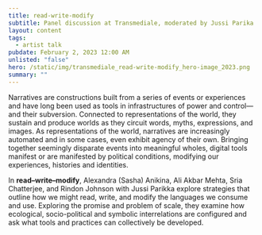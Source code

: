 ```yaml
---
title: read-write-modify
subtitle: Panel discussion at Transmediale, moderated by Jussi Parika
layout: content
tags:
  - artist talk
pubdate: February 2, 2023 12:00 AM
unlisted: "false"
hero: /static/img/transmediale_read-write-modify_hero-image_2023.png
summary: ""
---
```

Narratives are constructions built from a series of events or experiences and have long been used as tools in infrastructures of power and control—and their subversion. Connected to representations of the world, they sustain and produce worlds as they circuit words, myths, expressions, and images. As representations of the world, narratives are increasingly automated and in some cases, even exhibit agency of their own. Bringing together seemingly disparate events into meaningful wholes, digital tools manifest or are manifested by political conditions, modifying our experiences, histories and identities.

In **read–write–modify**, Alexandra (Sasha) Anikina, Ali Akbar Mehta, Sria Chatterjee, and Rindon Johnson with Jussi Parikka explore strategies that outline how we might read, write, and modify the languages we consume and use. Exploring the promise and problem of scale, they examine how ecological, socio-political and symbolic interrelations are configured and ask what tools and practices can collectively be developed.
